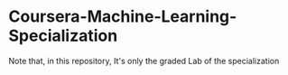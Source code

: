 # Coursera-Machine-Learning-Specialization
Note that, in this repository, It's only the graded Lab of the specialization

